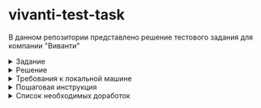 # vivanti-test-task

В данном репозитории представлено решение тестового задания для компании "Виванти"

<details>
  <summary>Задание</summary>
  <p>Реализовать страницу и функционал комментариев новостей</p>

  <h5>Описание задания:</h5>
  <p>Вам необходимо создать страницу комментариев, которая будет представлять собой упрощенную версию страницы https://esculap-med.ru/MARKUP/build/one-news.html#</p>

  <h5>Требования к реализации:</h5>
  <p>Frontend:</p>
  <span>Необходимо внедрить предоставленную верстку</span><br>
  <span>Блок комментариев должен выводиться с помощью компонентов Vue</span>
  
  <br>
  <p>Backend:</p>
  <span>Используйте Laravel для создания API, которое будет обрабатывать запросы на
добавление и получение комментариев.</span><br>
  <span>Для упрощения задачи, авторизация и регистрация пользователей не требуются. Все комментаторы будут выступать в роли гостей.</span>
  
  <br>
  <p>Упрощения:</p>
  <span>Нет необходимости создавать модели для пользователей и реализовывать
систему авторизации;</span><br>
  <span>Система лайков для комментариев не требуется.</span><br>
</details>

<details>
  <summary>Решение</summary>
  <p>За основу я взял стек Laravel + Jetstream + Inertia + Vue + Tailwind, так как эти технологии указаны в вакансии в разделе "требования". От себя добавил Pinia + i18n + Vuelidate + lodash</p>
</details>

<details>
    <summary>Требования к локальной машине</summary>
    <ul>
        <li>ОС Linux</li>
        <li>php</li>
        <li>composer</li>
        <li>npm</li>
        <li>Браузер</li>
    </ul>
</details>

<details>
  <summary>Пошаговая инструкция</summary>
  <ol>
    <li>Склонировать текущий репозиторий</li>
    <li>Открыть в IDE папку с проектом vivanti-test-task</li>
    <li>Открыть терминал</li>
    <li>Создать переменную окружения .env из копии файла .env.example командой:
      <br>
      <code>
        cp .env.example .env
      </code>
    </li>
    <li>Установить зависимости командой:
      <br>
      <code>
        composer install && npm install
      </code>
    </li>
    <li>Запустить локальный сервер с Laravel командой:
      <br>
      <code>
        php artisan serve
      </code>
    </li>
    <li>В другом окне терминала IDE запустить миграции и наполнить таблицы данными командой:
      <br>
      <code>
        php artisan migrate && php artisan db:seed 
      </code>
    </li>
    <li>Собрать фронт командой:
      <br>
      <code>
        npm run build 
      </code>
    </li>
    <li>Открыть браузер и перейти на вкладку с url: <a href="http://localhost:8000/news">http://localhost:8000/news</a></li>
    <li>В случае успеха, вы должны увидеть список кликабельных новостей</li>
  </ol>
</details>

<details>
  <summary>Список необходимых доработок</summary>
  <ol>
    <li>Вынести все в docker</li>
    <li>Заменить sqlite на Mysql или подобную СУБД</li>
    <li>Добавить редактирование/удаление комментария</li>
    <li>Добавить лоадер при ленивой загрузке комментариев</li>
    <li>Поправить отступы слева у комментариев</li>
    <li>Доделать с хлебные крошки</li>
    <li>Для элементов новостей отдавать только preview контента статьи (т.е. "обрезанный" контент)</li>
    <li>Добавить сортировки для комментариев</li>
    <li>Добавить функционал для кнопки "Ответить" на комментарий</li>
    <li>Добавить нормальные настройки линтера, чтобы проставить нормальные отступы, избавиться от ; и тд.</li>
    <li>Отрефакторить обсерверов ленивой загрузки комментриев и новостей</li>
  </ol>
</details
